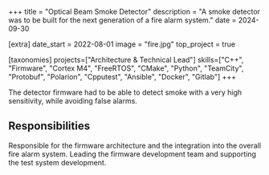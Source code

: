 +++
title = "Optical Beam Smoke Detector"
description = "A smoke detector was to be built for the next generation of a fire alarm system."
date = 2024-09-30

[extra]
date_start = 2022-08-01
image = "fire.jpg"
top_project = true

[taxonomies]
projects=["Architecture & Technical Lead"]
skills=["C++", "Firmware", "Cortex M4", "FreeRTOS", "CMake", "Python", "TeamCity", "Protobuf", "Polarion", "Cpputest", "Ansible", "Docker", "Gitlab"]
+++

The detector firmware had to be able to detect smoke with a very high sensitivity, while avoiding false alarms.

## Responsibilities
Responsible for the firmware architecture and the
integration into the overall fire alarm system. Leading the firmware
development team and supporting the test system development.